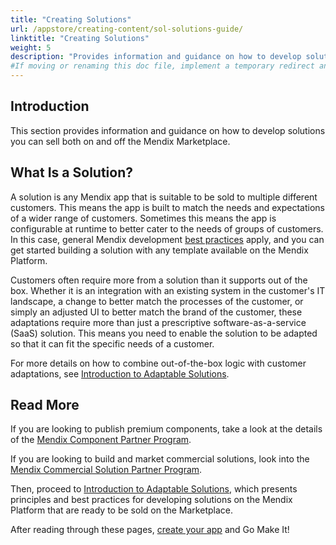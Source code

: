 ```yaml
---
title: "Creating Solutions"
url: /appstore/creating-content/sol-solutions-guide/
linktitle: "Creating Solutions"
weight: 5
description: "Provides information and guidance on how to develop solutions you can sell both on and off the Mendix Marketplace."
#If moving or renaming this doc file, implement a temporary redirect and let the respective team know they should update the URL in the product. See Mapping to Products for more details.
---
```


## Introduction

This section provides information and guidance on how to develop solutions you can sell both on and off the Mendix Marketplace.

## What Is a Solution?

A solution is any Mendix app that is suitable to be sold to multiple different customers. This means the app is built to match the needs and expectations of a wider range of customers. Sometimes this means the app is configurable at runtime to better cater to the needs of groups of customers. In this case, general Mendix development [best practices](/refguide/dev-best-practices/) apply, and you can get started building a solution with any template available on the Mendix Platform.

Customers often require more from a solution than it supports out of the box. Whether it is an integration with an existing system in the customer's IT landscape, a change to better match the processes of the customer, or simply an adjusted UI to better match the brand of the customer, these adaptations require more than just a prescriptive software-as-a-service (SaaS) solution. This means you need to enable the solution to be adapted so that it can fit the specific needs of a customer.

For more details on how to combine out-of-the-box logic with customer adaptations, see [Introduction to Adaptable Solutions](/appstore/creating-content/sol-adapt/).

## Read More

If you are looking to publish premium components, take a look at the details of the [Mendix Component Partner Program](/appstore/partner-program/).

If you are looking to build and market commercial solutions, look into the [Mendix Commercial Solution Partner Program](/appstore/creating-content/comm-sol-partner-program/).

Then, proceed to [Introduction to Adaptable Solutions](/appstore/creating-content/sol-adapt/), which presents principles and best practices for developing solutions on the Mendix Platform that are ready to be sold on the Marketplace.

After reading through these pages, [create your app](https://new.mendix.com/) and Go Make It!
